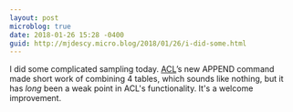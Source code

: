 ```yaml
---
layout: post
microblog: true
date: 2018-01-26 15:28 -0400
guid: http://mjdescy.micro.blog/2018/01/26/i-did-some.html
---
```

I did some complicated sampling today. 
[ACL](https://www.acl.com)’s new APPEND command made short work of combining 4 tables, which sounds like nothing, but it has _long_ been a weak point in ACL's functionality. It's a welcome improvement.
